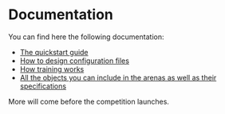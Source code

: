 # Documentation

You can find here the following documentation:

- [The quickstart guide](quickstart.md)
- [How to design configuration files](configFile.md)
- [How training works](training.md)
- [All the objects you can include in the arenas as well as their specifications](definitionsOfObjects.md)


More will come before the competition launches.

